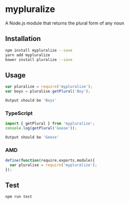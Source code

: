 # mypluralize
A Node.js module that returns the plural form of any noun

## Installation
```sh
npm install mypluralize --save
yarn add mypluralize
bower install pluralize --save
```

## Usage
```javascript
var pluralize = require('mypluralize');
var boys = pluralise.getPlural('Boy');
```
```sh
Output should be 'Boys'
```

### TypeScript
```typescript
import { getPlural } from 'mypluralize';
console.log(getPlural('Goose'));
```
```sh
Output should be 'Geese'
```

### AMD
```javascript
define(function(require,exports,module){
  var pluralise = require('mypluralize');
});
```

## Test
```sh
npm run test
```
